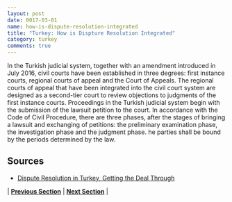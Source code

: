 ```yaml
---
layout: post
date: 0017-03-01
name: how-is-dispute-resolution-integrated
title: "Turkey: How is Dispture Resolution Integrated"
category: turkey
comments: true
---
```


In the Turkish judicial system, together with an amendment introduced in July 2016, civil courts have been established in three degrees: first instance courts, regional courts of appeal and the Court of Appeals. The regional courts of appeal that have been integrated into the civil court system are designed as a second-tier court to review objections to judgments of the first instance courts. Proceedings in the Turkish judicial system begin with the submission of the lawsuit petition to the court. In accordance with the Code of Civil Procedure, there are three phases, after the stages of bringing a lawsuit and exchanging of petitions: the preliminary examination phase, the investigation phase and the judgment phase. he parties shall be bound by the periods determined by the law.


Sources
---

- [Dispute Resolution in Turkey, Getting the Deal Through](https://gettingthedealthrough.com/area/9/jurisdiction/54/dispute-resolution-2017-turkey/)


| **[Previous Section](https://neo-project.github.io/global-blockchain-compliance-hub//turkey/turkey-smart-contracts.html)** | **[Next Section]( https://neo-project.github.io/global-blockchain-compliance-hub//turkey/turkey-nullify-smart-contracts.html)** |
